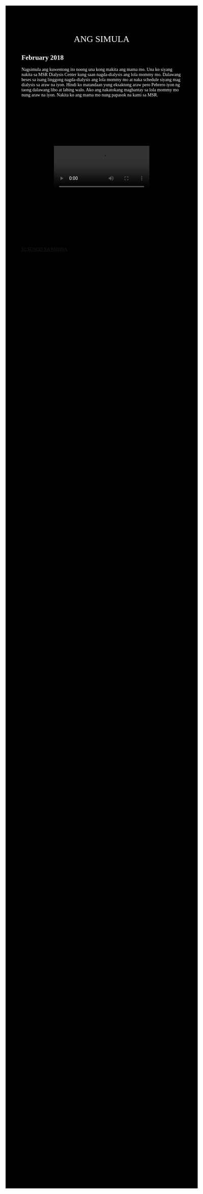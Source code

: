 <html>
<head><meta charset="utf-8">
<title>SAAN NGA BA NAGSIMULA ANG LAHAT?</title>
<style>
body {
background-color: black;
margin: 15%;
font-family: san-serif;}
h1 {
text-align: center;
font-family: serif;
font-weight: normal;
font-transform: uppercase;
color: white;}
h2 {color: white;}
p { color: white;}
video { display: block;
        margin: 30% auto}
</style>
</head>
<body>
<h1>ANG SIMULA</h1>
<h2>February 2018</h2>
<p>Nagsimula ang kuwentong ito noong una kong makita ang mama mo. Una ko siyang nakita sa MSR Dialysis Center kung saan nagda-dialysis ang lola mommy mo. Dalawang beses sa isang linggong nagda-dialysis ang lola mommy mo at naka schedule siyang mag dialysis sa araw na iyon. Hindi ko matandaan yung eksaktong araw pero Pebrero iyon ng taong dalawang libo at labing walo. Ako ang nakatokang magbantay sa lola mommy mo nung araw na iyon. Nakita ko ang mama mo nung papasok na kami sa MSR.</p> 
<video src="first meet.mp4" controls> Your browser does not support the video tag.</video>
<br>
<a href="about.html">SUSUNOD NA PAHINA</a>
</body>
</html>
